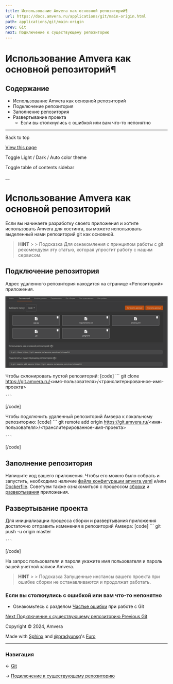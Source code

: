 ```yaml
---
title: Использование Amvera как основной репозиторий¶
url: https://docs.amvera.ru/applications/git/main-origin.html
path: applications/git/main-origin
prev: Git
next: Подключение к существующему репозиторию
---
```


# Использование Amvera как основной репозиторий¶

## Содержание

- Использование Amvera как основной репозиторий
- Подключение репозитория
- Заполнение репозитория
- Развертывание проекта
  - Если вы столкнулись с ошибкой или вам что-то непонятно

---

Back to top

[ View this page ](<../../_sources/applications/git/main-origin.md.txt> "View this page")

Toggle Light / Dark / Auto color theme

Toggle table of contents sidebar

__

# Использование Amvera как основной репозиторий

Если вы начинаете разработку своего приложения и хотите использовать Amvera для хостинга, вы можете использовать выделенный нами репозиторий git как основной.

> **HINT** > > Подсказка Для ознакомления с принципом работы с git рекомендуем эту статью, которая упростит работу с нашим сервисом. 

## Подключение репозитория

Адрес удаленного репозитория находится на странице «Репозиторий» приложения.

![python_config](images/git_main.png)

Чтобы склонировать пустой репозиторий:
[code] 
    ```
    git clone https://git.amvera.ru/<имя-пользователя>/<транслитерированное-имя-проекта>
    
    ```
    
[/code]

Чтобы подключить удаленный репозиторий Амвера к локальному репозиторию:
[code] 
    ```
    git remote add origin https://git.amvera.ru/<имя-пользователя>/<транслитерированное-имя-проекта>
    
    ```
    
[/code]

## Заполнение репозитория

Напишите код вашего приложения. Чтобы его можно было собрать и запустить, необходимо наличие [файла конфигурации amvera.yaml](<../configuration/config-file.html>) и/или [Dockerfile](<../configuration/docker.html>). Советуем также ознакомиться с процессом [сборки](<../build.html>) и [развертывания](<../run.html>) приложения.

## Развертывание проекта

Для инициализации процесса сборки и развертывания приложения достаточно отправить изменения в репозиторий Амвера:
[code] 
    ```
    git push -u origin master
    
    ```
    
[/code]

На запрос пользователя и пароля укажите имя пользователя и пароль вашей учетной записи Amvera.

> **HINT** > > Подсказка Запущенные инстансы вашего проекта при ошибке сборки не останавливаются и продолжат работать. 

### Если вы столкнулись с ошибкой или вам что-то непонятно
* Ознакомьтесь с разделом [Частые ошибки](<freq-errors.html>) при работе с Git

[ Next Подключение к существующему репозиторию ](<secondary-origin.html>) [ Previous Git ](<../git.html>)

Copyright © 2024, Amvera 

Made with [Sphinx](<https://www.sphinx-doc.org/>) and [@pradyunsg](<https://pradyunsg.me>)'s [Furo](<https://github.com/pradyunsg/furo>)


---

### Навигация

← [Git](git.md)

→ [Подключение к существующему репозиторию](secondary-origin.md)
